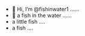 - 👋 Hi, I’m @fishinwater1 ......
- 👋 a fish in the water ......
- a little fish ....
- a fish ....


<!---
fishinwater1/fishinwater1 is a ✨ special ✨ repository because its `README.md` (this file) appears on your GitHub profile.
You can click the Preview link to take a look at your changes.
--->
